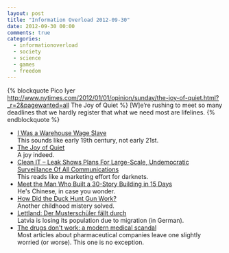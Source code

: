 ```yaml
---
layout: post
title: "Information Overload 2012-09-30"
date: 2012-09-30 00:00
comments: true
categories:
  - informationoverload
  - society
  - science
  - games
  - freedom
---
```


{% blockquote Pico Iyer http://www.nytimes.com/2012/01/01/opinion/sunday/the-joy-of-quiet.html?_r=2&pagewanted=all The Joy of Quiet %}
[W]e’re rushing to meet so many deadlines that we hardly register that what we need most are lifelines.
{% endblockquote %}

* [I Was a Warehouse Wage Slave](http://www.motherjones.com/politics/2012/02/mac-mcclelland-free-online-shipping-warehouses-labor)<br>This sounds like early 19th century, not early 21st.
* [The Joy of Quiet](http://www.nytimes.com/2012/01/01/opinion/sunday/the-joy-of-quiet.html?_r=2&pagewanted=all)<br>A joy indeed.
* [Clean IT – Leak Shows Plans For Large-Scale, Undemocratic Surveillance Of All Communications](http://www.edri.org/cleanIT)<br>This reads like a marketing effort for darknets.
* [Meet the Man Who Built a 30-Story Building in 15 Days](http://www.wired.com/design/2012/09/broad-sustainable-building-instant-skyscraper/all/?pid=917&viewall=true)<br>He's Chinese, in case you wonder.
* [How Did the Duck Hunt Gun Work? ](http://www.mentalfloss.com/blogs/archives/79429)<br>Another childhood mistery solved.
* [Lettland: Der Musterschüler fällt durch](http://derstandard.at/1347492611889/Lettland-Wirtschaftskrise-Emigration-demographische-Katastrophe)<br>Latvia is losing its population due to migration (in German).
* [The drugs don't work: a modern medical scandal](http://www.guardian.co.uk/business/2012/sep/21/drugs-industry-scandal-ben-goldacre)<br>Most articles about pharmaceutical companies leave one slightly worried (or worse). This one is no exception.
